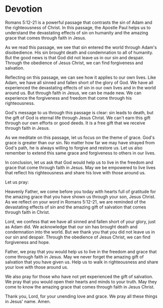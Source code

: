 # Devotion

Romans 5:12-21 is a powerful passage that contrasts the sin of Adam and the righteousness of Christ. In this passage, the Apostle Paul helps us to understand the devastating effects of sin on humanity and the amazing grace that comes through faith in Jesus.

As we read this passage, we see that sin entered the world through Adam's disobedience. His sin brought death and condemnation to all of humanity. But the good news is that God did not leave us in our sin and despair. Through the obedience of Jesus Christ, we can find forgiveness and salvation.

Reflecting on this passage, we can see how it applies to our own lives. Like Adam, we have all sinned and fallen short of the glory of God. We have all experienced the devastating effects of sin in our own lives and in the world around us. But through faith in Jesus, we can be made new. We can experience the forgiveness and freedom that come through his righteousness.

God's message to us through this passage is clear: sin leads to death, but the gift of God is eternal life through Jesus Christ. We can't earn this gift through our own efforts or good deeds. It is a free gift that we receive through faith in Jesus.

As we meditate on this passage, let us focus on the theme of grace. God's grace is greater than our sin. No matter how far we may have strayed from God's path, he is always willing to forgive and restore us. Let us also remember to extend this same grace and forgiveness to others in our lives.

In conclusion, let us ask that God would help us to live in the freedom and grace that come through faith in Jesus. May we be empowered to live lives that reflect his righteousness and share his love with those around us.

Let us pray:

Heavenly Father, we come before you today with hearts full of gratitude for the amazing grace that you have shown us through your son, Jesus Christ. As we reflect on your word in Romans 5:12-21, we are reminded of the devastating effects of sin and the amazing gift of salvation that comes through faith in Christ.

Lord, we confess that we have all sinned and fallen short of your glory, just as Adam did. We acknowledge that our sin has brought death and condemnation into the world. But we thank you that you did not leave us in our sin and despair. Through the obedience of Jesus Christ, we can find forgiveness and hope.

Father, we pray that you would help us to live in the freedom and grace that come through faith in Jesus. May we never forget the amazing gift of salvation that you have given us. Help us to walk in righteousness and share your love with those around us.

We also pray for those who have not yet experienced the gift of salvation. We pray that you would open their hearts and minds to your truth. May they come to know the amazing grace that comes through faith in Jesus Christ.

Thank you, Lord, for your unending love and grace. We pray all these things in Jesus' name. Amen.